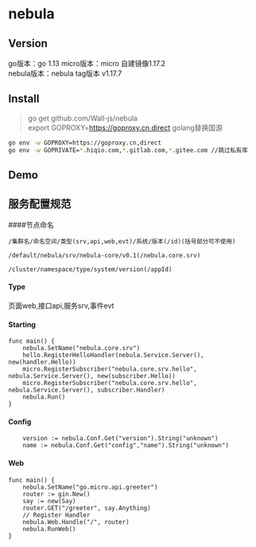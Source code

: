 # nebula

## Version
go版本：go 1.13 
micro版本：micro 自建镜像1.17.2  
nebula版本：nebula tag版本 v1.17.7

## Install
> go get github.com/Wall-js/nebula  
> export GOPROXY=https://goproxy.cn,direct
golang替换国源
```bash
go env -w GOPROXY=https://goproxy.cn,direct
go env -w GOPRIVATE=*.hiqio.com,*.gitlab.com,*.gitee.com //跳过私有库
```
## Demo

## 服务配置规范
####节点命名
```
/集群名/命名空间/类型(srv,api,web,evt)/系统/版本(/id)(括号部分可不使用)

/default/nebula/srv/nebula-core/v0.1(/nebula.core.srv)

/cluster/namespace/type/system/version(/appId)
```

#### Type
页面web,接口api,服务srv,事件evt

#### Starting
```
func main() {
	nebula.SetName("nebula.core.srv")
	hello.RegisterHelloHandler(nebula.Service.Server(), new(handler.Hello))
	micro.RegisterSubscriber("nebula.core.srv.hello", nebula.Service.Server(), new(subscriber.Hello))
	micro.RegisterSubscriber("nebula.core.srv.hello", nebula.Service.Server(), subscriber.Handler)
	nebula.Run()
}
```

#### Config
```
    version := nebula.Conf.Get("version").String("unknown")
    name := nebula.Conf.Get("config","name").String("unknown")
```

#### Web
```
func main() {
	nebula.SetName("go.micro.api.greeter")
	router := gin.New()
	say := new(Say)
	router.GET("/greeter", say.Anything)
	// Register Handler
	nebula.Web.Handle("/", router)
	nebula.RunWeb()
}
```
